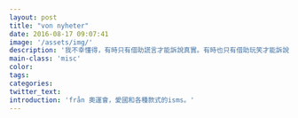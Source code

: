 ```yaml
---
layout: post
title: "von nyheter"
date: 2016-08-17 09:07:41
image: '/assets/img/'
description: '我不幸懂得，有時只有借助謊言才能訴說真實。有時也只有借助玩笑才能訴說真實。<br /> --芥川龍之介'
main-class: 'misc'
color:
tags:
categories:
twitter_text:
introduction: 'från 奧運會，愛國和各種款式的isms。'
---
```


